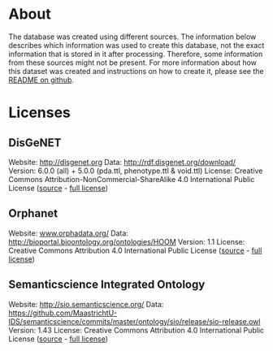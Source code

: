 # About

The database was created using different sources. The information below describes which information was used to create this database, not the exact information that is stored in it after processing. Therefore, some information from these sources might not be present. For more information about how this dataset was created and instructions on how to create it, please see the [README on github](https://github.com/molgenis/vibe/blob/v2.0.0/database/README.md).

# Licenses

## DisGeNET

Website: http://disgenet.org
Data: http://rdf.disgenet.org/download/
Version: 6.0.0 (all) + 5.0.0 (pda.ttl, phenotype.ttl & void.ttl)
License: Creative Commons Attribution-NonCommercial-ShareAlike 4.0 International Public License ([source](http://disgenet.org/legal) - [full license](https://creativecommons.org/licenses/by-nc-sa/4.0/))

## Orphanet

Website: www.orphadata.org/
Data: http://bioportal.bioontology.org/ontologies/HOOM
Version: 1.1
License: Creative Commons Attribution 4.0 International Public License ([source](http://www.orphadata.org/cgi-bin/index.php#legal) - [full license](https://creativecommons.org/licenses/by/4.0/))

## Semanticscience Integrated Ontology

Website: http://sio.semanticscience.org/
Data: https://github.com/MaastrichtU-IDS/semanticscience/commits/master/ontology/sio/release/sio-release.owl
Version: 1.43
License: Creative Commons Attribution 4.0 International Public License ([source](https://raw.githubusercontent.com/MaastrichtU-IDS/semanticscience/e8231fe010279bec32423c74c9a8b8d685c56a12/ontology/sio/release/sio-release.owl) - [full license](http://creativecommons.org/licenses/by/4.0/))